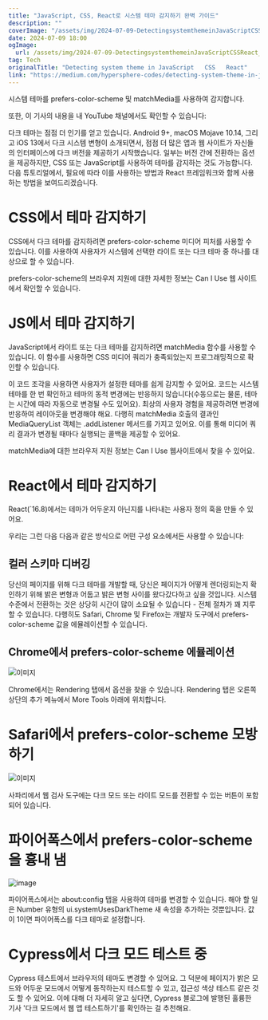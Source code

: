 ```yaml
---
title: "JavaScript, CSS, React로 시스템 테마 감지하기 완벽 가이드"
description: ""
coverImage: "/assets/img/2024-07-09-DetectingsystemthemeinJavaScriptCSSReact_0.png"
date: 2024-07-09 18:00
ogImage:
  url: /assets/img/2024-07-09-DetectingsystemthemeinJavaScriptCSSReact_0.png
tag: Tech
originalTitle: "Detecting system theme in JavaScript   CSS   React"
link: "https://medium.com/hypersphere-codes/detecting-system-theme-in-javascript-css-react-f6b961916d48"
---
```


시스템 테마를 prefers-color-scheme 및 matchMedia를 사용하여 감지합니다.

또한, 이 기사의 내용을 내 YouTube 채널에서도 확인할 수 있습니다:

다크 테마는 점점 더 인기를 얻고 있습니다. Android 9+, macOS Mojave 10.14, 그리고 iOS 13에서 다크 시스템 변형이 소개되면서, 점점 더 많은 앱과 웹 사이트가 자신들의 인터페이스에 다크 버전을 제공하기 시작했습니다. 일부는 버전 간에 전환하는 옵션을 제공하지만, CSS 또는 JavaScript를 사용하여 테마를 감지하는 것도 가능합니다. 다음 튜토리얼에서, 필요에 따라 이를 사용하는 방법과 React 프레임워크와 함께 사용하는 방법을 보여드리겠습니다.

# CSS에서 테마 감지하기

<div class="content-ad"></div>

CSS에서 다크 테마를 감지하려면 prefers-color-scheme 미디어 피처를 사용할 수 있습니다. 이를 사용하여 사용자가 시스템에 선택한 라이트 또는 다크 테마 중 하나를 대상으로 할 수 있습니다.

prefers-color-scheme의 브라우저 지원에 대한 자세한 정보는 Can I Use 웹 사이트에서 확인할 수 있습니다.

# JS에서 테마 감지하기

JavaScript에서 라이트 또는 다크 테마를 감지하려면 matchMedia 함수를 사용할 수 있습니다. 이 함수를 사용하면 CSS 미디어 쿼리가 충족되었는지 프로그래밍적으로 확인할 수 있습니다.

<div class="content-ad"></div>

이 코드 조각을 사용하면 사용자가 설정한 테마를 쉽게 감지할 수 있어요. 코드는 시스템 테마를 한 번 확인하고 테마의 동적 변경에는 반응하지 않습니다(수동으로는 물론, 테마는 시간에 따라 자동으로 변경될 수도 있어요). 최상의 사용자 경험을 제공하려면 변경에 반응하여 레이아웃을 변경해야 해요. 다행히 matchMedia 호출의 결과인 MediaQueryList 객체는 .addListener 메서드를 가지고 있어요. 이를 통해 미디어 쿼리 결과가 변경될 때마다 실행되는 콜백을 제공할 수 있어요.

matchMedia에 대한 브라우저 지원 정보는 Can I Use 웹사이트에서 찾을 수 있어요.

# React에서 테마 감지하기

React(`16.8)에서는 테마가 어두운지 아닌지를 나타내는 사용자 정의 훅을 만들 수 있어요.

<div class="content-ad"></div>

우리는 그런 다음 다음과 같은 방식으로 어떤 구성 요소에서든 사용할 수 있습니다:

## 컬러 스키마 디버깅

당신의 페이지를 위해 다크 테마를 개발할 때, 당신은 페이지가 어떻게 렌더링되는지 확인하기 위해 밝은 변형과 어둡고 밝은 변형 사이를 왔다갔다하고 싶을 것입니다. 시스템 수준에서 전환하는 것은 상당히 시간이 많이 소요될 수 있습니다 - 전체 절차가 꽤 지루할 수 있습니다. 다행히도 Safari, Chrome 및 Firefox는 개발자 도구에서 prefers-color-scheme 값을 에뮬레이션할 수 있습니다.

## Chrome에서 prefers-color-scheme 에뮬레이션

<div class="content-ad"></div>

![이미지](/assets/img/2024-07-09-DetectingsystemthemeinJavaScriptCSSReact_0.png)

Chrome에서는 Rendering 탭에서 옵션을 찾을 수 있습니다. Rendering 탭은 오른쪽 상단의 추가 메뉴에서 More Tools 아래에 위치합니다.

# Safari에서 prefers-color-scheme 모방하기

![이미지](/assets/img/2024-07-09-DetectingsystemthemeinJavaScriptCSSReact_1.png)

<div class="content-ad"></div>

사파리에서 웹 검사 도구에는 다크 모드 또는 라이트 모드를 전환할 수 있는 버튼이 포함되어 있습니다.

# 파이어폭스에서 prefers-color-scheme을 흉내 냄

![image](/assets/img/2024-07-09-DetectingsystemthemeinJavaScriptCSSReact_2.png)

파이어폭스에서는 about:config 탭을 사용하여 테마를 변경할 수 있습니다. 해야 할 일은 Number 유형의 ui.systemUsesDarkTheme 새 속성을 추가하는 것뿐입니다. 값이 1이면 파이어폭스를 다크 테마로 설정합니다.

<div class="content-ad"></div>

# Cypress에서 다크 모드 테스트 중

Cypress 테스트에서 브라우저의 테마도 변경할 수 있어요. 그 덕분에 페이지가 밝은 모드와 어두운 모드에서 어떻게 동작하는지 테스트할 수 있고, 접근성 색상 테스트 같은 것도 할 수 있어요. 이에 대해 더 자세히 알고 싶다면, Cypress 블로그에 발행된 훌륭한 기사 '다크 모드에서 웹 앱 테스트하기'를 확인하는 걸 추천해요.
